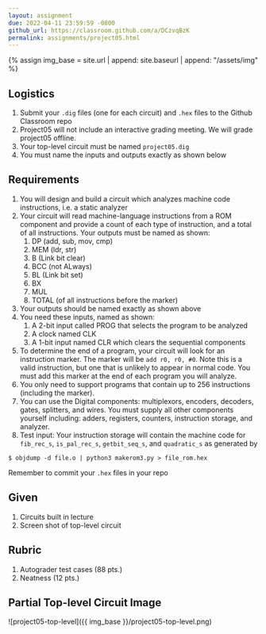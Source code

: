 ```yaml
---
layout: assignment
due: 2022-04-11 23:59:59 -0800
github_url: https://classroom.github.com/a/DCzvqBzK
permalink: assignments/project05.html
---
```


{% assign img_base = site.url | append: site.baseurl | append: "/assets/img" %}

## Logistics
1. Submit your `.dig` files (one for each circuit) and `.hex` files to the Github Classroom repo
1. Project05 will not include an interactive grading meeting. We will grade project05 offline.
1. Your top-level circuit must be named `project05.dig`
1. You must name the inputs and outputs exactly as shown below

## Requirements
1. You will design and build a circuit which analyzes machine code instructions, i.e. a static analyzer
1. Your circuit will read machine-language instructions from a ROM component and provide a count of each type of instruction, and a total of all instructions. Your outputs must be named as shown: 
    1. DP (add, sub, mov, cmp)
    1. MEM (ldr, str)
    1. B (Link bit clear)
    1. BCC (not ALways)
    1. BL (Link bit set)
    1. BX
    1. MUL
    1. TOTAL (of all instructions before the marker)
1. Your outputs should be named exactly as shown above
1. You need these inputs, named as shown:
    1. A 2-bit input called PROG that selects the program to be analyzed
    1. A clock named CLK
    1. A 1-bit input named CLR which clears the sequential components
1. To determine the end of a program, your circuit will look for an instruction marker. The marker will be `add r0, r0, #0`. Note this is a valid instruction, but one that is unlikely to appear in normal code. You must add this marker at the end of each program you will analyze.
1. You only need to support programs that contain up to 256 instructions (including the marker).
1. You can use the Digital components: multiplexors, encoders, decoders, gates, splitters, and wires. You must supply all other components yourself including: adders, registers, counters, instruction storage, and analyzer.
1. Test input: Your instruction storage will contain the machine code for `fib_rec_s`, `is_pal_rec_s`, `getbit_seq_s`, and `quadratic_s` as generated by
```
$ objdump -d file.o | python3 makerom3.py > file_rom.hex  
```
Remember to commit your `.hex` files in your repo

## Given
1. Circuits built in lecture
1. Screen shot of top-level circuit

## Rubric
1. Autograder test cases (88 pts.)
1. Neatness (12 pts.)

## Partial Top-level Circuit Image
![project05-top-level]({{ img_base }}/project05-top-level.png)